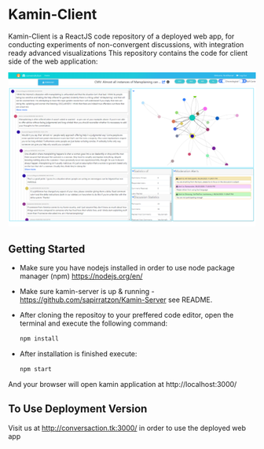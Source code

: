 # Kamin-Client

Kamin-Client is a ReactJS code repository of a deployed web app, for conducting experiments of non-convergent discussions, with integration ready advanced visualizations
This repository contains the code for client side of the web application:

![](header.png)

## Getting Started

* Make sure you have nodejs installed in order to use node package manager (npm) https://nodejs.org/en/

* Make sure kamin-server is up & running - https://github.com/sapirratzon/Kamin-Server see README.

* After cloning the repositoy to your preffered code editor, open the terminal and execute the following command:
    ```bash
    npm install
    ```
* After installation is finished execute:
    ```bash
    npm start
    ```

And your browser will open kamin application at http://localhost:3000/

## To Use Deployment Version

Visit us at http://conversaction.tk:3000/ in order to use the deployed web app


